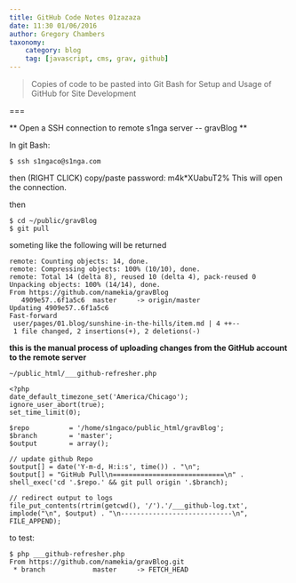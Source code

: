 ```yaml
---
title: GitHub Code Notes 01zazaza
date: 11:30 01/06/2016
author: Gregory Chambers
taxonomy:
    category: blog
    tag: [javascript, cms, grav, github]
---
```


> Copies of code to be pasted into Git Bash for Setup and Usage of GitHub for Site Development

===

** Open a SSH connection to remote s1nga server -- gravBlog **

In git Bash:

```$ ssh s1ngaco@s1nga.com```

then (RIGHT CLICK) copy/paste password: m4k*XUabuT2%
This will open the connection.

then

```
$ cd ~/public/gravBlog
$ git pull
```
someting like the following will be returned

```
remote: Counting objects: 14, done.
remote: Compressing objects: 100% (10/10), done.
remote: Total 14 (delta 8), reused 10 (delta 4), pack-reused 0
Unpacking objects: 100% (14/14), done.
From https://github.com/namekia/gravBlog
   4909e57..6f1a5c6  master     -> origin/master
Updating 4909e57..6f1a5c6
Fast-forward
 user/pages/01.blog/sunshine-in-the-hills/item.md | 4 ++--
 1 file changed, 2 insertions(+), 2 deletions(-)
```
**this is the manual process of uploading changes from the GitHub account to the remote server**

```
~/public_html/___github-refresher.php
```

```
<?php
date_default_timezone_set('America/Chicago');
ignore_user_abort(true);
set_time_limit(0);

$repo          = '/home/s1ngaco/public_html/gravBlog';
$branch        = 'master';
$output        = array();

// update github Repo
$output[] = date('Y-m-d, H:i:s', time()) . "\n";
$output[] = "GitHub Pull\n============================\n" . shell_exec('cd '.$repo.' && git pull origin '.$branch);

// redirect output to logs
file_put_contents(rtrim(getcwd(), '/').'/___github-log.txt', implode("\n", $output) . "\n----------------------------\n", FILE_APPEND);
```

to test:

```
$ php ___github-refresher.php
From https://github.com/namekia/gravBlog.git
 * branch            master     -> FETCH_HEAD
```
